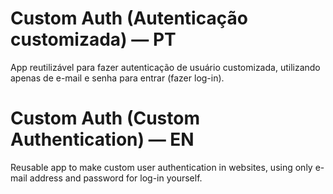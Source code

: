 # Custom Auth (Autenticação customizada) — PT
App reutilizável para fazer autenticação de usuário customizada, utilizando apenas de e-mail e senha para entrar (fazer log-in).


# Custom Auth (Custom Authentication) — EN
Reusable app to make custom user authentication in websites, using only e-mail address and password for log-in yourself.
